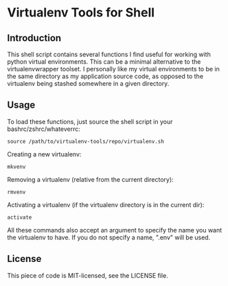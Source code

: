Virtualenv Tools for Shell
==========================

Introduction
------------

This shell script contains several functions I find useful for working with
python virtual environments. This can be a minimal alternative to the
virtualenvwrapper toolset. I personally like my virtual environments to be in
the same directory as my application source code, as opposed to the virtualenv
being stashed somewhere in a given directory.

Usage
-----
To load these functions, just source the shell script in your
bashrc/zshrc/whateverrc:

    source /path/to/virtualenv-tools/repo/virtualenv.sh

Creating a new virtualenv:

    mkvenv

Removing a virtualenv (relative from the current directory):

    rmvenv

Activating a virtualenv (if the virtualenv directory is in the current dir):

    activate

All these commands also accept an argument to specify the name you want the
virtualenv to have. If you do not specify a name, ".env" will be used.

License
-------

This piece of code is MIT-licensed, see the LICENSE file.
